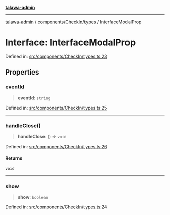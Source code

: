 [**talawa-admin**](../../../../README.md)

***

[talawa-admin](../../../../modules.md) / [components/CheckIn/types](../README.md) / InterfaceModalProp

# Interface: InterfaceModalProp

Defined in: [src/components/CheckIn/types.ts:23](https://github.com/bint-Eve/talawa-admin/blob/16ddeb98e6868a55bca282e700a8f4212d222c01/src/components/CheckIn/types.ts#L23)

## Properties

### eventId

> **eventId**: `string`

Defined in: [src/components/CheckIn/types.ts:25](https://github.com/bint-Eve/talawa-admin/blob/16ddeb98e6868a55bca282e700a8f4212d222c01/src/components/CheckIn/types.ts#L25)

***

### handleClose()

> **handleClose**: () => `void`

Defined in: [src/components/CheckIn/types.ts:26](https://github.com/bint-Eve/talawa-admin/blob/16ddeb98e6868a55bca282e700a8f4212d222c01/src/components/CheckIn/types.ts#L26)

#### Returns

`void`

***

### show

> **show**: `boolean`

Defined in: [src/components/CheckIn/types.ts:24](https://github.com/bint-Eve/talawa-admin/blob/16ddeb98e6868a55bca282e700a8f4212d222c01/src/components/CheckIn/types.ts#L24)
